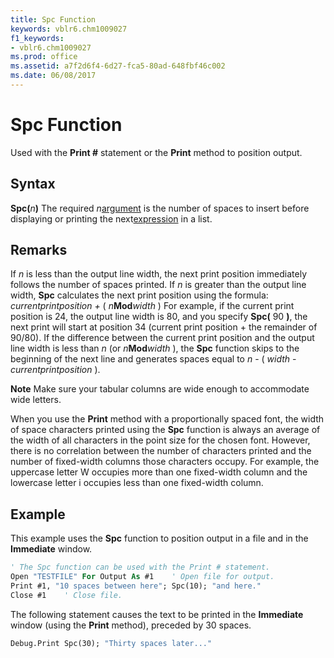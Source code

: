 ```yaml
---
title: Spc Function
keywords: vblr6.chm1009027
f1_keywords:
- vblr6.chm1009027
ms.prod: office
ms.assetid: a7f2d6f4-6d27-fca5-80ad-648fbf46c002
ms.date: 06/08/2017
---
```



# Spc Function



Used with the  **Print #** statement or the **Print** method to position output.

## Syntax

**Spc(**_n_**)**
The required  _n_[argument](../../Glossary/vbe-glossary.md#argument) is the number of spaces to insert before displaying or printing the next[expression](../../Glossary/vbe-glossary.md#expression) in a list.

## Remarks

If  _n_ is less than the output line width, the next print position immediately follows the number of spaces printed. If _n_ is greater than the output line width, **Spc** calculates the next print position using the formula:
 _currentprintposition +_ ( _n_**Mod**_width_ )
For example, if the current print position is 24, the output line width is 80, and you specify  **Spc(** 90 **)**, the next print will start at position 34 (current print position + the remainder of 90/80). If the difference between the current print position and the output line width is less than _n_ (or _n_**Mod**_width_ ), the **Spc** function skips to the beginning of the next line and generates spaces equal to _n_ - ( _width_ - _currentprintposition_ ).

 **Note**  Make sure your tabular columns are wide enough to accommodate wide letters.

When you use the  **Print** method with a proportionally spaced font, the width of space characters printed using the **Spc** function is always an average of the width of all characters in the point size for the chosen font. However, there is no correlation between the number of characters printed and the number of fixed-width columns those characters occupy. For example, the uppercase letter W occupies more than one fixed-width column and the lowercase letter i occupies less than one fixed-width column.

## Example

This example uses the  **Spc** function to position output in a file and in the **Immediate** window.


```vb
' The Spc function can be used with the Print # statement.
Open "TESTFILE" For Output As #1    ' Open file for output.
Print #1, "10 spaces between here"; Spc(10); "and here."
Close #1    ' Close file.

```

The following statement causes the text to be printed in the  **Immediate** window (using the **Print** method), preceded by 30 spaces.




```vb
Debug.Print Spc(30); "Thirty spaces later..."


```


